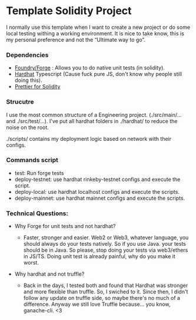# Template Solidity Project
I normally use this template when I want to create a new project or do some local testing withing a working environment.
It is nice to take know, this is my personal preference and not the “Ultimate way to go”.

### Dependencies
- [Foundry/Forge](https://github.com/gakonst/foundry) : Allows you to do native unit tests (in solidity).
- [Hardhat](https://hardhat.org/getting-started/) Typescript (Cause fuck pure JS, don't know why people still doing this).
- [Prettier for Solidity](https://github.com/prettier-solidity/prettier-plugin-solidity)

### Strucutre
I use the most common structure of a Engineering project. (./src/main/... and ./src/test/...).
I've put all hardhat folders in ./hardhat/ to reduce the noise on the root.

./scripts/ contains my deployment logic based on network with their configs.

### Commands script
- test: Run forge tests
- deploy-testnet: use hardhat rinkeby-testnet configs and execute the script.
- deploy-local: use hardhat localhost configs and execute the scripts.
- deploy-mainnet: use hardhat mainnet configs and execute the scripts.


### Technical Questions:

- Why Forge for unit tests and not hardhat?
    - Faster, stronger and easier. Web2 or Web3, whatever language, you should always do your tests natively. So if you use Java. your tests should be in Java. So please, stop doing your tests via web3/ethers in JS/TS. Doing unit test is already painful, why do you make it worst.

- Why hardhat and not truffle?
    - Back in the days, I tested both and found that Hardhat was stronger and more flexible than truffle. So, I swiched to it. Since then, I didn't follow any update on truffle side, so maybe there's no much of a difference. Anyway we still love Truffle because... you know, ganache-cli. <3
